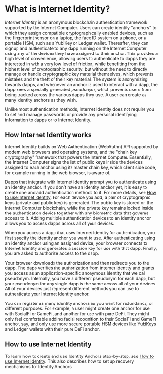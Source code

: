 # What is Internet Identity?

*Internet Identity* is an anonymous blockchain authentication framework supported by the Internet Computer. Users can create identity "anchors" to which they assign compatible cryptographically enabled devices, such as the fingerprint sensor on a laptop, the face ID system on a phone, or a portable HSM, such as a YubiKey or Ledger wallet. Thereafter, they can signup and authenticate to any dapp running on the Internet Computer using any of the devices they have assigned to their anchor. This provides a high level of convenience, allowing users to authenticate to dapps they are interested in with a very low level of friction, while benefiting from the highest level of cryptographic security, but without the need to directly manage or handle cryptographic key material themselves, which prevents mistakes and the theft of their key material. The system is anonymizing towards dapps, and whenever an anchor is used to interact with a dapp, the dapp sees a specially generated *pseudonym*, which prevents users from being tracked across the various dapps they use. A user can create as many identity anchors as they wish.

Unlike most authentication methods, Internet Identity does not require you to set and manage passwords or provide any personal identifying information to dapps or to Internet Identity.

## How Internet Identity works

Internet Identity builds on Web Authentication (WebAuthn) API supported by modern web browsers and operating systems, and the "chain key cryptography" framework that powers the Internet Computer. Essentially, the Internet Computer signs the list of public keys inside the devices assigned to each anchor using its master chain key, which client side code, for example running in the web browser, is aware of.

Dapps that integrate with Internet Identity prompt you to authenticate using an identity anchor. If you don’t have an identity anchor yet, it is easy to create one and add authentication methods to it. For more details, see [How to use Internet Identity](https://smartcontracts.org/docs/ic-identity-guide/auth-how-to.html). For each device you add, a pair of cryptographic keys (private and public key) is generated. The public key is stored on the Internet Computer blockchain, while the private key remains locked inside the authentication device together with any biometric data that governs access to it. Adding multiple authentication devices to an identity anchor allows you to access dapps across all of your devices.

When you access a dapp that uses Internet Identity for authentication, you first specify the identity anchor you want to use. After authenticating using an identity anchor using an assigned device, your browser connects to Internet Identity and generates a session key for use with that dapp. Finally, you are asked to authorize access to the dapp.

Your browser downloads the authorization and then redirects you to the dapp. The dapp verifies the authorization from Internet Identity and grants you access as an application-specific anonymous identity that we call pseudonym. Internally, you have a different pseudonym for each dapp, but your pseudonym for any single dapp is the same across all of your devices. All of your devices just represent different methods you can use to authenticate your Internet Identity anchor.

You can register as many identity anchors as you want for redundancy, or different purposes. For example, a user might create one anchor for use with SocialFi or GameFi, and another for use with pure DeFi. They might only feel comfortable adding facial recognition to their SocialFi and GameFi anchor, say, and only use more secure portable HSM devices like YubiKeys and Ledger wallets with their pure DeFi anchor.

## How to use Internet Identity

To learn how to create and use Identity Anchors step-by-step, see [How to use Internet Identity](https://smartcontracts.org/docs/ic-identity-guide/auth-how-to.html). This also describes how to set up recovery mechanisms for Identity Anchors.
